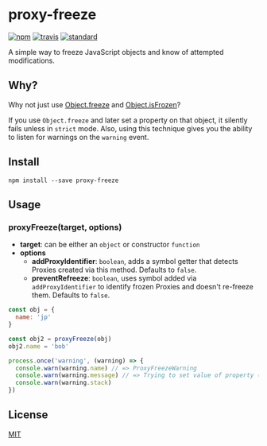 proxy-freeze
=============

[![npm][npm-image]][npm-url]
[![travis][travis-image]][travis-url]
[![standard][standard-image]][standard-url]

[npm-image]: https://img.shields.io/npm/v/proxy-freeze.svg?style=flat-square
[npm-url]: https://www.npmjs.com/package/proxy-freeze
[travis-image]: https://img.shields.io/travis/jprichardson/proxy-freeze.svg?style=flat-square
[travis-url]: https://travis-ci.org/jprichardson/proxy-freeze
[standard-image]: https://img.shields.io/badge/code%20style-standard-brightgreen.svg?style=flat-square
[standard-url]: http://npm.im/standard

A simple way to freeze JavaScript objects and know of attempted modifications.

Why?
----

Why not just use [Object.freeze](https://developer.mozilla.org/en-US/docs/Web/JavaScript/Reference/Global_Objects/Object/freeze) and [Object.isFrozen](https://developer.mozilla.org/en-US/docs/Web/JavaScript/Reference/Global_Objects/Object/isFrozen)?

If you use `Object.freeze` and later set a property on that object, it silently fails unless in `strict` mode. Also, using this technique gives you the ability to listen for warnings on the `warning` event.


Install
-------

    npm install --save proxy-freeze


Usage
-----

### proxyFreeze(target, options)

- **target**: can be either an `object` or constructor `function`
- **options**
   - **addProxyIdentifier**: `boolean`, adds a symbol getter that detects Proxies created via this method. Defaults to `false`.
   - **preventRefreeze**: `boolean`, uses symbol added via `addProxyIdentifier` to identify frozen Proxies and doesn't re-freeze them. Defaults to `false`.

```js
const obj = {
  name: 'jp'
}

const obj2 = proxyFreeze(obj)
obj2.name = 'bob'

process.once('warning', (warning) => {
  console.warn(warning.name) // => ProxyFreezeWarning
  console.warn(warning.message) // => Trying to set value of property (name) of frozen object.
  console.warn(warning.stack)
})
```


License
-------

[MIT](LICENSE.md)
